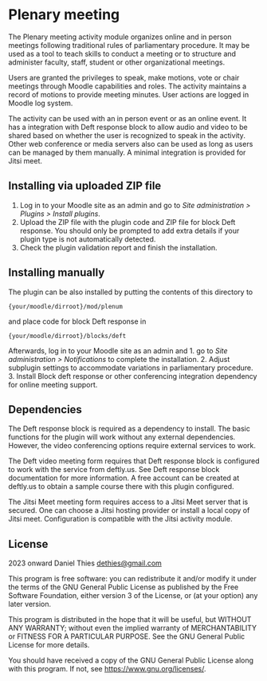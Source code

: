 # Plenary meeting #

The Plenary meeting activity module organizes online and in person
meetings following traditional rules of parliamentary procedure. It may
be used as a tool to teach skills to conduct a meeting or to structure
and administer faculty, staff, student or other organizational meetings.

Users are granted the privileges to speak, make motions, vote or chair
meetings through Moodle capabilities and roles. The activity maintains
a record of motions to provide meeting minutes. User actions are logged
in Moodle log system.

The activity can be used with an in person event or as an online
event. It has a integration with Deft response block to allow audio and
video to be shared based on whether the user is recognized to speak in
the activity. Other web conference or media servers also can be used as
long as users can be managed by them manually. A minimal integration is
provided for Jitsi meet.

## Installing via uploaded ZIP file ##

1. Log in to your Moodle site as an admin and go to _Site administration >
   Plugins > Install plugins_.
2. Upload the ZIP file with the plugin code and ZIP file for block Deft
response. You should only be prompted to add
   extra details if your plugin type is not automatically detected.
3. Check the plugin validation report and finish the installation.

## Installing manually ##

The plugin can be also installed by putting the contents of this
directory to

    {your/moodle/dirroot}/mod/plenum

and place code for block Deft response in

    {your/moodle/dirroot}/blocks/deft

Afterwards, log in to your Moodle site as an admin and 1. go to _Site
administration > Notifications_ to complete the installation.  2. Adjust
subplugin settings to accommodate variations in parliamentary procedure.
3. Install Block deft response or other conferencing integration
dependency for online meeting support.

## Dependencies ##

The Deft response block is required as a dependency to install. The
basic functions for the plugin will work without any external
dependencies. However, the video conferencing options require external
services to work.

The Deft video meeting form requires that Deft response block is
configured to work with the service from deftly.us. See Deft response
block documentation for more information. A free account can be created
at deftly.us to obtain a sample course there with this plugin configured.

The Jitsi Meet meeting form requires access to a Jitsi Meet server that is
secured.  One can choose a Jitsi hosting provider or install a local copy
of Jitsi meet. Configuration is compatible with the Jitsi activity module.


## License ##

2023 onward Daniel Thies <dethies@gmail.com>

This program is free software: you can redistribute it and/or modify it
under the terms of the GNU General Public License as published by the
Free Software Foundation, either version 3 of the License, or (at your
option) any later version.

This program is distributed in the hope that it will be useful, but
WITHOUT ANY WARRANTY; without even the implied warranty of MERCHANTABILITY
or FITNESS FOR A PARTICULAR PURPOSE.  See the GNU General Public License
for more details.

You should have received a copy of the GNU General Public License along
with this program.  If not, see <https://www.gnu.org/licenses/>.
